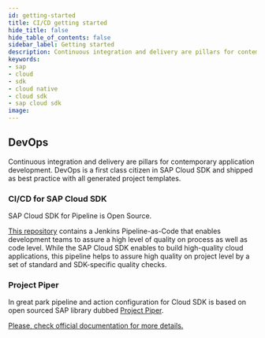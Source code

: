 ```yaml
---
id: getting-started
title: CI/CD getting started
hide_title: false
hide_table_of_contents: false
sidebar_label: Getting started
description: Continuous integration and delivery are pillars for contemporary application development.
keywords:
- sap
- cloud
- sdk
- cloud native
- cloud sdk
- sap cloud sdk
image:
---
```


## DevOps ##
Continuous integration and delivery are pillars for contemporary application development. DevOps is a first class
citizen in SAP Cloud SDK and shipped as best practice with all generated project templates.

### CI/CD for SAP Cloud SDK ###

SAP Cloud SDK for Pipeline is Open Source.

[This repository](https://github.com/SAP/cloud-s4-sdk-pipeline) contains a Jenkins Pipeline-as-Code that enables
development teams to assure a high level of quality on process as well as code level. While the SAP Cloud SDK enables to
build high-quality cloud applications, this pipeline helps to assure high quality on project level by a set of standard
and SDK-specific quality checks.

### Project Piper ###

In great park pipeline and action configuration for Cloud SDK is based on open sourced SAP library dubbed [Project
Piper](https://sap.github.io/jenkins-library/guidedtour/ ).

[Please, check official documentation for more details.](https://sap.github.io/jenkins-library/)
